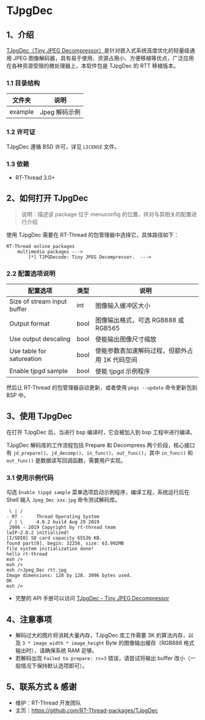# TJpgDec

## 1、介绍

[TJpgDec（Tiny JPEG Decompressor）](http://elm-chan.org/fsw/tjpgd/00index.html)是针对嵌入式系统高度优化的轻量级通用 JPEG 图像解码器，具有易于使用、资源占用小、方便移植等优点，广泛应用在各种资源受限的微处理器上，本软件包是 TJpgDec 的 RTT 移植版本。

### 1.1 目录结构

| 文件夹 | 说明 |
| ---- | ---- |
| example | Jpeg 解码示例 |

### 1.2 许可证

TJpgDec 遵循 BSD 许可，详见 `LICENSE` 文件。

### 1.3 依赖

- RT-Thread 3.0+

## 2、如何打开 TJpgDec

> 说明：描述该 package 位于 menuconfig 的位置，并对与其相关的配置进行介绍

使用 TJpgDec 需要在 RT-Thread 的包管理器中选择它，具体路径如下：

```
RT-Thread online packages
    multimedia packages --->
        [*] TJPGDecode: Tiny JPEG Decompressor.  --->
```

### 2.2 配置选项说明

| 配置选项            | 类型       | 说明                                       |
|--------------------|------------|-------------------------------------------|
| Size of stream input buffer | int | 图像输入缓冲区大小                        |
| Output format      | bool       | 图像输出格式，可选 RGB888 或 RGB565         |
| Use output descaling | bool     | 使能输出图像尺寸缩放                        |
| Use table for satureation | bool | 使能参数表加速解码过程，但额外占用 1K 代码空间  |
| Enable tjpgd sample | bool | 使能 tjpgd 示例程序 |

然后让 RT-Thread 的包管理器自动更新，或者使用 `pkgs --update` 命令更新包到 BSP 中。

## 3、使用 TJpgDec

在打开 TJpgDec 后，当进行 bsp 编译时，它会被加入到 bsp 工程中进行编译。

TJpgDec 解码库的工作流程包括 Prepare 和 Decompress 两个阶段，核心接口有 `jd_prepare()`、`jd_decomp()`、`in_func()`、`out_func()`，其中 `in_func()` 和 `out_func()` 是数据读写回调函数，需要用户实现。

### 3.1 使用示例代码

勾选 `Enable tipgd sample` 菜单选项启动示例程序，编译工程，系统运行后在 Shell 输入 `Jpeg_Dec xxx.jpg` 命令测试解码库。

```
 \ | /
- RT -     Thread Operating System
 / | \     4.0.2 build Aug 20 2019
 2006 - 2019 Copyright by rt-thread team
lwIP-2.0.2 initialized!
[I/SDIO] SD card capacity 65536 KB.
found part[0], begin: 32256, size: 63.992MB
file system initialization done!
hello rt-thread
msh />
msh />
msh />Jpeg_Dec rtt.jpg
Image dimensions: 128 by 128. 3096 bytes used.
OK
msh />
```

* 完整的 API 手册可以访问 [TJpgDec - Tiny JPEG Decompressor](http://elm-chan.org/fsw/tjpgd/00index.html)

## 4、注意事项

* 解码过大的图片将消耗大量内存，TJpgDec 库工作需要 3K 的算法内存，以及 `3 * image_width * image_height` Byte 的图像输出缓存（RGB888 格式输出时），请确保系统 RAM 足够。
* 若解码出现 `Failed to prepare: rc=3` 错误，请尝试将输出 buffer 改小（一般情况下保持默认选项即可）。

## 5、联系方式 & 感谢

* 维护：RT-Thread 开发团队
* 主页：https://github.com/RT-Thread-packages/TJpgDec


